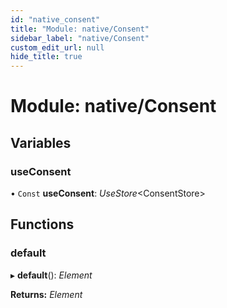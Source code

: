 ```yaml
---
id: "native_consent"
title: "Module: native/Consent"
sidebar_label: "native/Consent"
custom_edit_url: null
hide_title: true
---
```


# Module: native/Consent

## Variables

### useConsent

• `Const` **useConsent**: *UseStore*<ConsentStore\>

## Functions

### default

▸ **default**(): *Element*

**Returns:** *Element*
